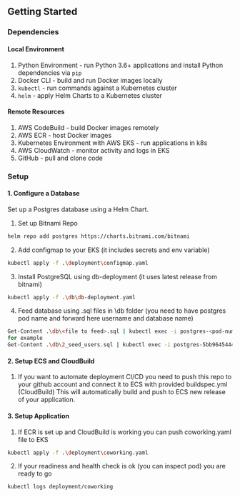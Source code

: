 ## Getting Started

### Dependencies
#### Local Environment
1. Python Environment - run Python 3.6+ applications and install Python dependencies via `pip`
2. Docker CLI - build and run Docker images locally
3. `kubectl` - run commands against a Kubernetes cluster
4. `helm` - apply Helm Charts to a Kubernetes cluster

#### Remote Resources
1. AWS CodeBuild - build Docker images remotely
2. AWS ECR - host Docker images
3. Kubernetes Environment with AWS EKS - run applications in k8s
4. AWS CloudWatch - monitor activity and logs in EKS
5. GitHub - pull and clone code

### Setup
#### 1. Configure a Database
Set up a Postgres database using a Helm Chart.

1. Set up Bitnami Repo
```bash
helm repo add postgres https://charts.bitnami.com/bitnami
```
2. Add configmap to your EKS (it includes secrets and env variable)
```bash
kubectl apply -f .\deployment\configmap.yaml
```
3. Install PostgreSQL using db-deployment (it uses latest release from bitnami)
```bash
kubectl apply -f .\db\db-deployment.yaml
```
4. Feed database using .sql files in \db folder (you need to have postgres pod name and forward here username and database name)
```bash
Get-Content .\db\<file to feed>.sql | kubectl exec -i postgres-<pod-number> -- psql -U <username> -d <database_name> 
for example
Get-Content .\db\2_seed_users.sql | kubectl exec -i postgres-5bb9645444-dflgv -- psql -U postgres -d postgres  
```

#### 2. Setup ECS and CloudBuild
1. If you want to automate deployment CI/CD you need to push this repo to your github account and connect it to ECS with provided buildspec.yml (CloudBuild)
   This will automatically build and push to ECS new release of your application.

#### 3. Setup Application
1. If ECR is set up and CloudBuild is working you can push coworking.yaml file to EKS
```bash
kubectl apply -f .\deployment\coworking.yaml
``` 
2. If your readiness and health check is ok (you can inspect pod) you are ready to go
```bash
kubectl logs deployment/coworking
```